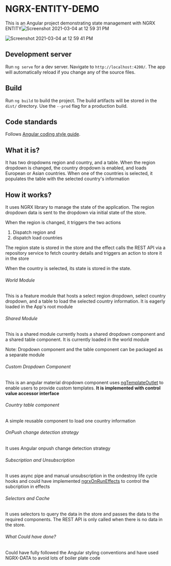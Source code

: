 # NGRX-ENTITY-DEMO

This is an Angular project demonstrating state management with NGRX ENTITY![Screenshot 2021-03-04 at 12 59 31 PM](https://user-images.githubusercontent.com/11583535/109944858-ae220500-7cfc-11eb-8337-d3c43b28c43d.png)

![Screenshot 2021-03-04 at 12 59 41 PM](https://user-images.githubusercontent.com/11583535/109944876-b24e2280-7cfc-11eb-9341-e2225cf8892f.png)

## Development server

Run `ng serve` for a dev server. Navigate to `http://localhost:4200/`. The app will automatically reload if you change any of the source files.

## Build

Run `ng build` to build the project. The build artifacts will be stored in the `dist/` directory. Use the `--prod` flag for a production build.

## Code standards

Follows [Angular coding style guide](https://angular.io/guide/styleguide).

## What it is?

It has two dropdowns region and country, and a table. When the region dropdown is changed, the country dropdown is enabled, and loads
European or Asian countries. When one of the countries is selected, it populates the table with the selected country's information

## How it works?

It uses NGRX library to manage the state of the application.
The region dropdown data is sent to the dropdown via initial state of the store. 

When the region is changed, it triggers the two actions
1. Dispatch region and
2. dispatch load countries

The region state is stored in the store and the effect calls the REST API via a repository service to fetch country details and triggers an action to store it in the store

When the country is selected, its state is stored in the state.

###### World Module

This is a feature module that hosts a select region dropdown, select country dropdown, and a table to load the selected country information. It is eagerly loaded in the App's root module

###### Shared Module

This is a shared module currently hosts a shared dropdown component and a shared table component. It is currently loaded in the world module

Note: Dropdown component and the table component can be packaged as a separate module

###### Custom Dropdown Component

This is an angular material dropdown component uses [ngTemplateOutlet](https://angular.io/api/common/NgTemplateOutlet) to enable users to provide custom templates. 
**It is implemented with control value accessor interface**


###### Country table component

A simple reusable component to load one country information

###### OnPush change detection strategy

It uses Angular onpush change detection strategy


###### Subscription and Unsubscription

It uses async pipe and manual unsubscription in the ondestroy life cycle hooks and could have implemented [ngrxOnRunEffects](https://javascript.plainenglish.io/controlling-the-subscriptions-of-effects-in-ngrx-956822e1d0b1) to control the subcription in effects

###### Selectors and Cache


It uses selectors to query the data in the store and passes the data to the required components. The REST API is only called when there is no data in the store.

###### What Could have done?

Could have fully followed the Angular styling conventions and have used NGRX-DATA to avoid lots of boiler plate code 
